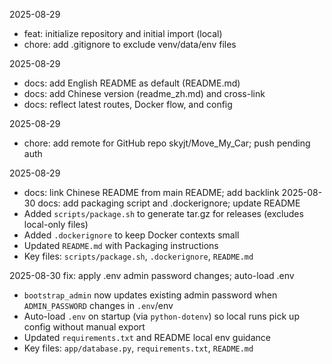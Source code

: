 2025-08-29
- feat: initialize repository and initial import (local)
- chore: add .gitignore to exclude venv/data/env files

2025-08-29
- docs: add English README as default (README.md)
- docs: add Chinese version (readme_zh.md) and cross-link
- docs: reflect latest routes, Docker flow, and config

2025-08-29
- chore: add remote for GitHub repo skyjt/Move_My_Car; push pending auth

2025-08-29
- docs: link Chinese README from main README; add backlink
2025-08-30 docs: add packaging script and .dockerignore; update README
- Added `scripts/package.sh` to generate tar.gz for releases (excludes local-only files)
- Added `.dockerignore` to keep Docker contexts small
- Updated `README.md` with Packaging instructions
- Key files: `scripts/package.sh`, `.dockerignore`, `README.md`

2025-08-30 fix: apply .env admin password changes; auto-load .env
- `bootstrap_admin` now updates existing admin password when `ADMIN_PASSWORD` changes in `.env`/env
- Auto-load `.env` on startup (via `python-dotenv`) so local runs pick up config without manual export
- Updated `requirements.txt` and README local env guidance
- Key files: `app/database.py`, `requirements.txt`, `README.md`
